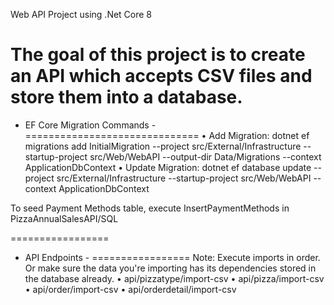 Web API Project using .Net Core 8

The goal of this project is to create an API which accepts CSV files and store them into a database.
=============================
- EF Core Migration Commands -
==============================
• Add Migration: dotnet ef migrations add InitialMigration --project src/External/Infrastructure --startup-project src/Web/WebAPI --output-dir Data/Migrations --context ApplicationDbContext
• Update Migration: dotnet ef database update --project src/External/Infrastructure --startup-project src/Web/WebAPI --context ApplicationDbContext

To seed Payment Methods table, execute InsertPaymentMethods in PizzaAnnualSalesAPI/SQL

=================
- API Endpoints -
=================
Note: Execute imports in order. Or make sure the data you're importing has its dependencies stored in the database already.
  • api/pizzatype/import-csv
  • api/pizza/import-csv
  • api/order/import-csv
  • api/orderdetail/import-csv
